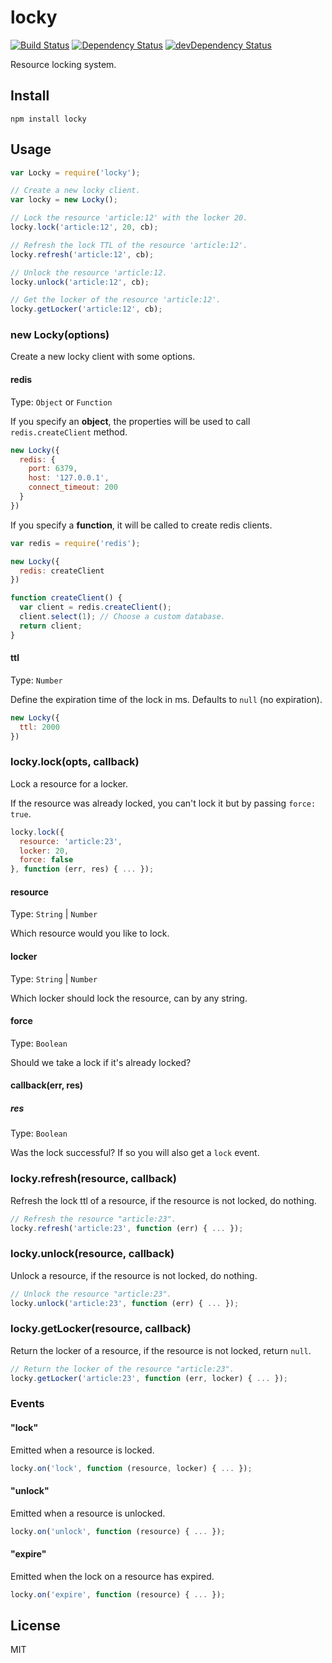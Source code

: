 # locky
[![Build Status](https://travis-ci.org/neoziro/locky.svg?branch=master)](https://travis-ci.org/neoziro/locky)
[![Dependency Status](https://david-dm.org/neoziro/locky.svg?theme=shields.io)](https://david-dm.org/neoziro/locky)
[![devDependency Status](https://david-dm.org/neoziro/locky/dev-status.svg?theme=shields.io)](https://david-dm.org/neoziro/locky#info=devDependencies)

Resource locking system.

## Install

```
npm install locky
```

## Usage

```js
var Locky = require('locky');

// Create a new locky client.
var locky = new Locky();

// Lock the resource 'article:12' with the locker 20.
locky.lock('article:12', 20, cb);

// Refresh the lock TTL of the resource 'article:12'.
locky.refresh('article:12', cb);

// Unlock the resource 'article:12.
locky.unlock('article:12', cb);

// Get the locker of the resource 'article:12'.
locky.getLocker('article:12', cb);
```

### new Locky(options)

Create a new locky client with some options.

#### redis

Type: `Object` or `Function`

If you specify an **object**, the properties will be used to call `redis.createClient` method.

```js
new Locky({
  redis: {
    port: 6379,
    host: '127.0.0.1',
    connect_timeout: 200
  }
})
```

If you specify a **function**, it will be called to create redis clients.

```js
var redis = require('redis');

new Locky({
  redis: createClient
})

function createClient() {
  var client = redis.createClient();
  client.select(1); // Choose a custom database.
  return client;
}
```

#### ttl

Type: `Number`

Define the expiration time of the lock in ms. Defaults to `null` (no expiration).

```js
new Locky({
  ttl: 2000
})
```

### locky.lock(opts, callback)

Lock a resource for a locker.

If the resource was already locked,
you can't lock it but by passing `force: true`.

```js
locky.lock({
  resource: 'article:23',
  locker: 20,
  force: false
}, function (err, res) { ... });
```

#### resource

Type: `String` | `Number`

Which resource would you like to lock.

#### locker

Type: `String` | `Number`

Which locker should lock the resource, can by any string.

#### force

Type: `Boolean`

Should we take a lock if it's already locked?

#### callback(err, res)

##### res

Type: `Boolean`

Was the lock successful? If so you will also get a `lock` event.

### locky.refresh(resource, callback)

Refresh the lock ttl of a resource, if the resource is not locked, do nothing.

```js
// Refresh the resource "article:23".
locky.refresh('article:23', function (err) { ... });
```

### locky.unlock(resource, callback)

Unlock a resource, if the resource is not locked, do nothing.

```js
// Unlock the resource "article:23".
locky.unlock('article:23', function (err) { ... });
```

### locky.getLocker(resource, callback)

Return the locker of a resource, if the resource is not locked, return `null`.

```js
// Return the locker of the resource "article:23".
locky.getLocker('article:23', function (err, locker) { ... });
```

### Events

#### "lock"

Emitted when a resource is locked.

```js
locky.on('lock', function (resource, locker) { ... });
```

#### "unlock"

Emitted when a resource is unlocked.

```js
locky.on('unlock', function (resource) { ... });
```

#### "expire"

Emitted when the lock on a resource has expired.

```js
locky.on('expire', function (resource) { ... });
```

## License

MIT